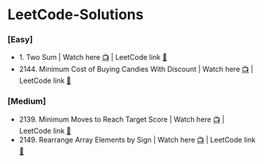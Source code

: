 # LeetCode-Solutions

<h3>[Easy]</h3>
<ul>
  <li>1. Two Sum  |  Watch here <a href="https://www.youtube.com/watch?v=xfrMupld-eQ">📺</a>  |  LeetCode link <a href="https://leetcode.com/problems/two-sum/">🔗</a></li>
  <li>2144. Minimum Cost of Buying Candies With Discount |  Watch here <a href="https://youtu.be/tq50lXY171E">📺</a>  |  LeetCode link <a href="https://leetcode.com/problems/minimum-cost-of-buying-candies-with-discount/">🔗</a></li>
</ul>

<h3>[Medium]</h3>
<ul>
  <li>2139. Minimum Moves to Reach Target Score  |  Watch here <a href="https://www.youtube.com/watch?v=VehsFCXDd4c">📺</a>  |  LeetCode link <a href="https://leetcode.com/problems/minimum-moves-to-reach-target-score/">🔗</a></li>
  <li>2149. Rearrange Array Elements by Sign  |  Watch here <a href="https://youtu.be/qNJOL3p6Jmw">📺</a>  |  LeetCode link <a href="https://leetcode.com/problems/rearrange-array-elements-by-sign/">🔗</a></li>
</ul>

